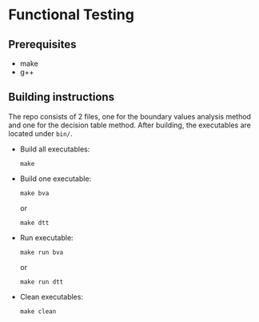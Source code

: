 # Functional Testing

## Prerequisites

- make
- g++

## Building instructions

The repo consists of 2 files, one for the boundary values analysis method and one for the decision table method. After building, the executables are located under `bin/`.

- Build all executables:
  ```
  make
  ```

- Build one executable:
  ```
  make bva
  ```
  or
  ```
  make dtt
  ```

- Run executable:
  ```
  make run bva
  ```
  or
  ```
  make run dtt
  ```

- Clean executables:
  ```
  make clean
  ```